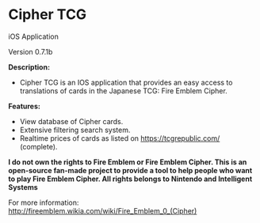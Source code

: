 # Cipher TCG
iOS Application

Version 0.7.1b

**Description:**
- Cipher TCG is an IOS application that provides an easy access to translations of cards in the Japanese TCG: Fire Emblem Cipher.

**Features:**
- View database of Cipher cards.
- Extensive filtering search system.
- Realtime prices of cards as listed on https://tcgrepublic.com/ (complete).

**I do not own the rights to Fire Emblem or Fire Emblem Cipher. This is an open-source fan-made project to provide a tool to help people who want to play Fire Emblem Cipher. All rights belongs to Nintendo and Intelligent Systems**

For more information: http://fireemblem.wikia.com/wiki/Fire_Emblem_0_(Cipher)
